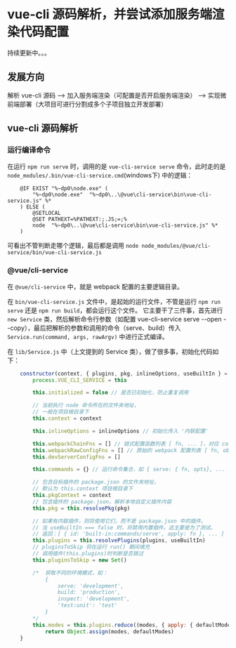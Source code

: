 # vue-cli 源码解析，并尝试添加服务端渲染代码配置

持续更新中。。。


## 发展方向

解析 vue-cli 源码 --> 加入服务端渲染（可配置是否开启服务端渲染） --> 实现微前端部署（大项目可进行分割成多个子项目独立开发部署）

## vue-cli 源码解析

### 运行编译命令
在运行 `npm run serve` 时，调用的是 `vue-cli-service serve` 命令，此时走的是 `node_modules/.bin/vue-cli-service.cmd`(windows下) 中的逻辑：

```
    @IF EXIST "%~dp0\node.exe" (
        "%~dp0\node.exe"  "%~dp0\..\@vue\cli-service\bin\vue-cli-service.js" %*
    ) ELSE (
        @SETLOCAL
        @SET PATHEXT=%PATHEXT:;.JS;=;%
        node  "%~dp0\..\@vue\cli-service\bin\vue-cli-service.js" %*
    )
```
可看出不管判断走哪个逻辑，最后都是调用 `node node_modules/@vue/cli-service/bin/vue-cli-service.js`

### @vue/cli-service

在 `@vue/cli-service` 中，就是 webpack 配置的主要逻辑目录。

在 `bin/vue-cli-service.js` 文件中，是起始的运行文件，不管是运行 `npm run serve` 还是 `npm run build`，都会运行这个文件。
它主要干了三件事，首先进行 `new Service` 类，然后解析命令行参数（如配置 vue-cli-service serve --open --copy），最后把解析的参数和调用的命令（serve、build）传入 `Service.run(command, args, rawArgv)` 中进行正式编译。

在 `lib/Service.js` 中（上文提到的 Service 类），做了很多事，初始化代码如下：
``` javascript
    constructor(context, { plugins, pkg, inlineOptions, useBuiltIn } = {}) {
        process.VUE_CLI_SERVICE = this

        this.initialized = false // 是否已初始化，防止重复调用

        // 当前执行 node 命令所在的文件夹地址，
        // 一般在项目根目录下
        this.context = context

        this.inlineOptions = inlineOptions // 初始化传入 '内联配置'

        this.webpackChainFns = [] // 链式配置函数列表 [ fn, ... ]，对应 config.chainWebpack 选项
        this.webpackRawConfigFns = [] // 原始的 webpack 配置列表 [ fn, obj, ... ]，对应 config.configureWebpack 选项
        this.devServerConfigFns = []

        this.commands = {} // 运行命令集合，如 { serve: { fn, opts}, ... }

        // 包含目标插件的 package.json 的文件夹地址，
        // 默认为 this.context 项目根目录下
        this.pkgContext = context
        // 包含插件的 package.json，解析本地自定义插件内容
        this.pkg = this.resolvePkg(pkg)

        // 如果有内联插件，则将使用它们，而不是 package.json 中的插件。
        // 当 useBuiltIn === false 时，将禁用内置插件。这主要是为了测试。
        // 返回：[ { id: 'built-in:commands/serve', apply: fn }, ... ]
        this.plugins = this.resolvePlugins(plugins, useBuiltIn)
        // pluginsToSkip 将在运行 run() 期间填充
        // 调用插件(this.plugins)时判断是否跳过
        this.pluginsToSkip = new Set()

        /*  获取不同的环境模式，如：
            {
                serve: 'development',
                build: 'production',
                inspect: 'development',
                'test:unit': 'test'
            }
        */
        this.modes = this.plugins.reduce((modes, { apply: { defaultModes }}) => {
            return Object.assign(modes, defaultModes)
    }
```
